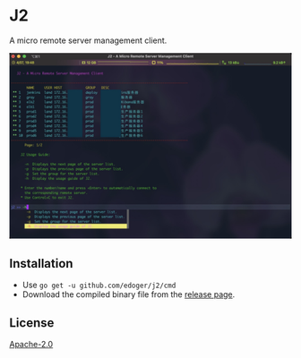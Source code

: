 # J2 #

A micro remote server management client.

[![demo](img.jpg)](https://github.com/edoger/j2)

## Installation ##

- Use ``` go get -u github.com/edoger/j2/cmd ```
- Download the compiled binary file from the [release page](https://github.com/edoger/j2/releases).

## License ##

[Apache-2.0](http://www.apache.org/licenses/LICENSE-2.0)

